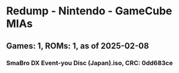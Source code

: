 # Redump - Nintendo - GameCube MIAs
## Games: 1, ROMs: 1, as of 2025-02-08

### SmaBro DX Event-you Disc (Japan).iso, CRC: 0dd683ce
